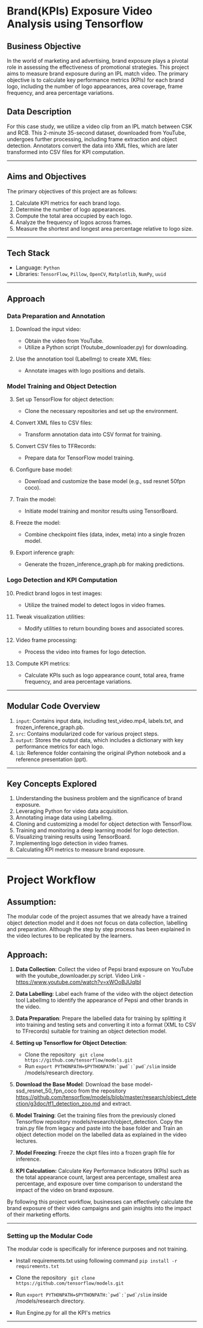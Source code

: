 # Brand(KPIs) Exposure Video Analysis using Tensorflow

## Business Objective

In the world of marketing and advertising, brand exposure plays a pivotal role in assessing the effectiveness of promotional strategies. This project aims to measure brand exposure during an IPL match video. The primary objective is to calculate key performance metrics (KPIs) for each brand logo, including the number of logo appearances, area coverage, frame frequency, and area percentage variations.

## Data Description

For this case study, we utilize a video clip from an IPL match between CSK and RCB. This 2-minute 35-second dataset, downloaded from YouTube, undergoes further processing, including frame extraction and object detection. Annotators convert the data into XML files, which are later transformed into CSV files for KPI computation.

---

## Aims and Objectives

The primary objectives of this project are as follows:

1. Calculate KPI metrics for each brand logo.
2. Determine the number of logo appearances.
3. Compute the total area occupied by each logo.
4. Analyze the frequency of logos across frames.
5. Measure the shortest and longest area percentage relative to logo size.

---

## Tech Stack

- Language: `Python`
- Libraries: `TensorFlow`, `Pillow`, `OpenCV`, `Matplotlib`, `NumPy`, `uuid`

---

## Approach

### Data Preparation and Annotation

1. Download the input video:
   - Obtain the video from YouTube.
   - Utilize a Python script (Youtube_downloader.py) for downloading.

2. Use the annotation tool (LabelImg) to create XML files:
   - Annotate images with logo positions and details.

### Model Training and Object Detection

3. Set up TensorFlow for object detection:
   - Clone the necessary repositories and set up the environment.

4. Convert XML files to CSV files:
   - Transform annotation data into CSV format for training.

5. Convert CSV files to TFRecords:
   - Prepare data for TensorFlow model training.

6. Configure base model:
   - Download and customize the base model (e.g., ssd resnet 50fpn coco).

7. Train the model:
   - Initiate model training and monitor results using TensorBoard.

8. Freeze the model:
   - Combine checkpoint files (data, index, meta) into a single frozen model.

9. Export inference graph:
   - Generate the frozen_inference_graph.pb for making predictions.

### Logo Detection and KPI Computation

10. Predict brand logos in test images:
    - Utilize the trained model to detect logos in video frames.

11. Tweak visualization utilities:
    - Modify utilities to return bounding boxes and associated scores.

12. Video frame processing:
    - Process the video into frames for logo detection.

13. Compute KPI metrics:
    - Calculate KPIs such as logo appearance count, total area, frame frequency, and area percentage variations.

---

## Modular Code Overview

1. `input`: Contains input data, including test_video.mp4, labels.txt, and frozen_inference_graph.pb.
2. `src`: Contains modularized code for various project steps.
3. `output`: Stores the output data, which includes a dictionary with key performance metrics for each logo.
4. `lib`: Reference folder containing the original iPython notebook and a reference presentation (ppt).

---

## Key Concepts Explored

1. Understanding the business problem and the significance of brand exposure.
2. Leveraging Python for video data acquisition.
3. Annotating image data using LabelImg.
4. Cloning and customizing a model for object detection with TensorFlow.
5. Training and monitoring a deep learning model for logo detection.
6. Visualizing training results using TensorBoard.
7. Implementing logo detection in video frames.
8. Calculating KPI metrics to measure brand exposure.

---

# Project Workflow

## Assumption: 
The modular code of the project assumes that we already have a trained object detection model and it does not focus on data collection, labelling and preparation. Although the step by step process has been explained in the video lectures to be replicated by the learners.

## Approach:

1. **Data Collection**: Collect the video of Pepsi brand exposure on YouTube with the youtube_downloader.py script. Video Link - https://www.youtube.com/watch?v=xWOoBJUqlbI

2. **Data Labelling**: Label each frame of the video with the object detection tool LabelImg to identify the appearance of Pepsi and other brands in the video.

3. **Data Preparation**: Prepare the labelled data for training by splitting it into training and testing sets and converting it into a format (XML to CSV to TFrecords) suitable for training an object detection model.

4. **Setting up Tensorflow for Object Detection**: 
   * Clone the repository 
      ``` git clone https://github.com/tensorflow/models.git```
   * Run ```export PYTHONPATH=$PYTHONPATH:`pwd`:`pwd`/slim``` inside /models/research directory.

5. **Download the Base Model**: Download the base model- ssd_resnet_50_fpn_coco from the repository https://github.com/tensorflow/models/blob/master/research/object_detection/g3doc/tf1_detection_zoo.md and extract.

6. **Model Training**: Get the training files from the previously cloned Tensorflow repository models/research/object_detection. Copy the train.py file from legacy and paste into the base folder and Train an object detection model on the labelled data as explained in the video lectures.

7. **Model Freezing**: Freeze the ckpt files into a frozen graph file for inference.

8. **KPI Calculation:** Calculate Key Performance Indicators (KPIs) such as the total appearance count, largest area percentage, smallest area percentage, and exposure over time comparison to understand the impact of the video on brand exposure.

By following this project workflow, businesses can effectively calculate the brand exposure of their video campaigns and gain insights into the impact of their marketing efforts.

---

### **Setting up the Modular Code**
The modular code is specifically for inference purposes and not training.

   * Install requirements.txt using following command
   ```pip install -r requirements.txt```

   * Clone the repository 
      ``` git clone https://github.com/tensorflow/models.git```
   * Run ```export PYTHONPATH=$PYTHONPATH:`pwd`:`pwd`/slim``` inside /models/research directory.

   * Run Engine.py for all the KPI's metrics

---
